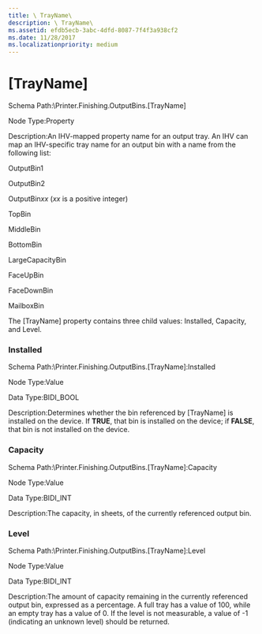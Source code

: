 ```yaml
---
title: \ TrayName\
description: \ TrayName\
ms.assetid: efdb5ecb-3abc-4dfd-8087-7f4f3a938cf2
ms.date: 11/28/2017
ms.localizationpriority: medium
---
```


# \[TrayName\]


Schema Path:\\Printer.Finishing.OutputBins.\[TrayName\]

Node Type:Property

Description:An IHV-mapped property name for an output tray. An IHV can map an IHV-specific tray name for an output bin with a name from the following list:

OutputBin1

OutputBin2

OutputBin*xx* (*xx* is a positive integer)

TopBin

MiddleBin

BottomBin

LargeCapacityBin

FaceUpBin

FaceDownBin

MailboxBin

The \[TrayName\] property contains three child values: Installed, Capacity, and Level.

### <span id="installed"></span><span id="INSTALLED"></span> Installed

Schema Path:\\Printer.Finishing.OutputBins.\[TrayName\]:Installed

Node Type:Value

Data Type:BIDI\_BOOL

Description:Determines whether the bin referenced by \[TrayName\] is installed on the device. If **TRUE**, that bin is installed on the device; if **FALSE**, that bin is not installed on the device.

### <span id="capacity"></span><span id="CAPACITY"></span> Capacity

Schema Path:\\Printer.Finishing.OutputBins.\[TrayName\]:Capacity

Node Type:Value

Data Type:BIDI\_INT

Description:The capacity, in sheets, of the currently referenced output bin.

### <span id="level"></span><span id="LEVEL"></span> Level

Schema Path:\\Printer.Finishing.OutputBins.\[TrayName\]:Level

Node Type:Value

Data Type:BIDI\_INT

Description:The amount of capacity remaining in the currently referenced output bin, expressed as a percentage. A full tray has a value of 100, while an empty tray has a value of 0. If the level is not measurable, a value of -1 (indicating an unknown level) should be returned.

 

 





